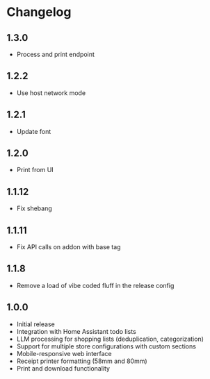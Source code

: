 # Changelog

## 1.3.0

- Process and print endpoint

## 1.2.2

- Use host network mode

## 1.2.1

- Update font

## 1.2.0

- Print from UI

## 1.1.12

- Fix shebang

## 1.1.11

- Fix API calls on addon with base tag

## 1.1.8

- Remove a load of vibe coded fluff in the release config

## 1.0.0

- Initial release
- Integration with Home Assistant todo lists
- LLM processing for shopping lists (deduplication, categorization)
- Support for multiple store configurations with custom sections
- Mobile-responsive web interface
- Receipt printer formatting (58mm and 80mm)
- Print and download functionality

